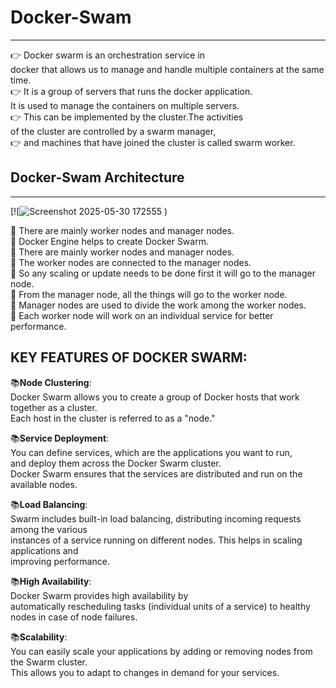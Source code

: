 # Docker-Swam
******************
👉 Docker swarm is an orchestration service in <br>
   docker that allows us to manage and handle multiple containers at the same time.<br>	
👉 It is a group of servers that runs the docker application. <br> 
   It is used to manage the containers on multiple servers.<br>
👉 This can be implemented by the cluster.The activities<br>
    of the cluster are controlled by a swarm manager,<br>
👉 and machines that have joined the cluster is called swarm worker.<br>

## Docker-Swam Architecture
*********************************

[![![Screenshot 2025-05-30 172555](https://github.com/user-attachments/assets/95ff7e06-7811-4888-ad22-7f72664bdc5d)
)

 🔸	There are mainly worker nodes and manager nodes.<br>
 🔹	Docker Engine helps to create Docker Swarm.<br>
 🔹	There are mainly worker nodes and manager nodes.<br>
 🔸	The worker nodes are connected to the manager nodes.<br>
 🔹	So any scaling or update needs to be done first it will go to the manager node.<br>
 🔸	From the manager node, all the things will go to the worker node.<br>
 🔹	Manager nodes are used to divide the work among the worker nodes.<br>
 🔸	Each worker node will work on an individual service for better performance.<br>

 ## KEY FEATURES OF DOCKER SWARM:
 
📚**Node Clustering**: <br>
Docker Swarm allows you to create a group of Docker hosts that work together as a cluster.<br>
Each host in the cluster is referred to as a "node."<br>

 📚**Service Deployment**: <br>
 You can define services, which are the applications you want to run, <br>
and deploy them across the Docker Swarm cluster. <br>
Docker Swarm ensures that the services are distributed and run on the available nodes.<br>

📚**Load Balancing**: <br>
Swarm includes built-in load balancing, distributing incoming requests among the various <br>
instances of a service running on different nodes. This helps in scaling applications and<br>
improving performance.

📚**High Availability**: <br>
Docker Swarm provides high availability by <br>
automatically rescheduling tasks (individual units of a service) to healthy nodes in case of node failures.<br>

📚**Scalability**:<br>
You can easily scale your applications by adding or removing nodes from the Swarm cluster. <br>
This allows you to adapt to changes in demand for your services.<br>




